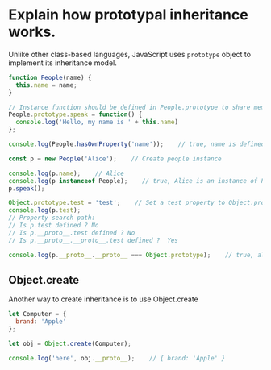 # Explain how prototypal inheritance works.
Unlike other class-based languages, JavaScript uses `prototype` object to implement its inheritance model.

```js
function People(name) {
  this.name = name;
}

// Instance function should be defined in People.prototype to share memory.
People.prototype.speak = function() {
  console.log('Hello, my name is ' + this.name)
};

console.log(People.hasOwnProperty('name'));    // true, name is defined in function People, not its prototype

const p = new People('Alice');    // Create people instance

console.log(p.name);    // Alice
console.log(p instanceof People);    // true, Alice is an instance of People
p.speak();

Object.prototype.test = 'test';    // Set a test property to Object.prototype
console.log(p.test);    
// Property search path:
// Is p.test defined ? No
// Is p.__proto__.test defined ? No
// Is p.__proto__.__proto__.test defined ?  Yes

console.log(p.__proto__.__proto__ === Object.prototype);    // true, all objects inherit methods and properties from Object.prototype
```

## Object.create
Another way to create inheritance is to use Object.create

```js
let Computer = {
  brand: 'Apple'
};

let obj = Object.create(Computer);

console.log('here', obj.__proto__);    // { brand: 'Apple' }
```
